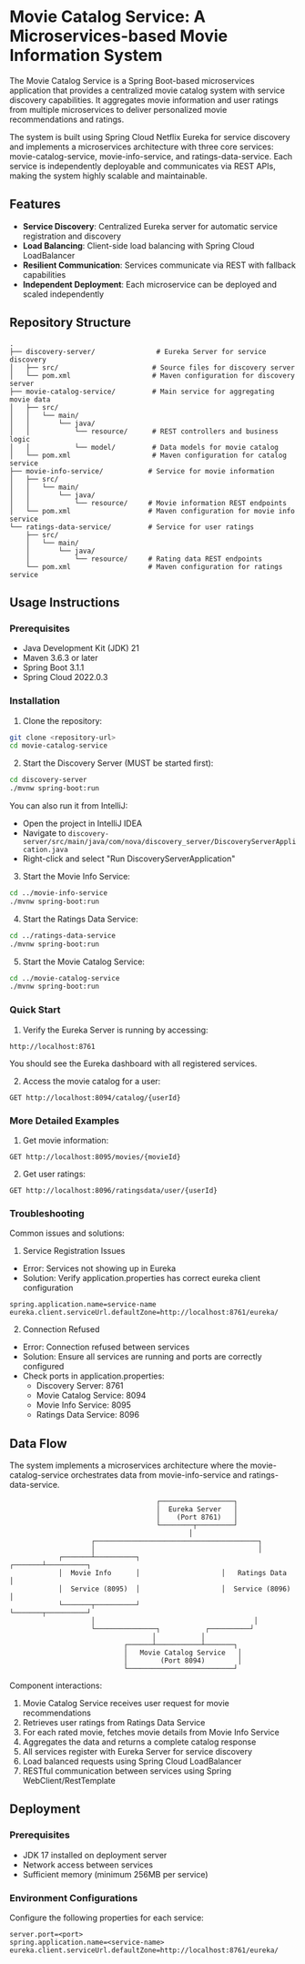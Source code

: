 # Movie Catalog Service: A Microservices-based Movie Information System

The Movie Catalog Service is a Spring Boot-based microservices application that provides a centralized movie catalog system with service discovery capabilities. It aggregates movie information and user ratings from multiple microservices to deliver personalized movie recommendations and ratings.

The system is built using Spring Cloud Netflix Eureka for service discovery and implements a microservices architecture with three core services: movie-catalog-service, movie-info-service, and ratings-data-service. Each service is independently deployable and communicates via REST APIs, making the system highly scalable and maintainable.

## Features

- **Service Discovery**: Centralized Eureka server for automatic service registration and discovery
- **Load Balancing**: Client-side load balancing with Spring Cloud LoadBalancer
- **Resilient Communication**: Services communicate via REST with fallback capabilities
- **Independent Deployment**: Each microservice can be deployed and scaled independently

## Repository Structure
```
.
├── discovery-server/               # Eureka Server for service discovery
│   ├── src/                       # Source files for discovery server
│   └── pom.xml                    # Maven configuration for discovery server
├── movie-catalog-service/         # Main service for aggregating movie data
│   ├── src/
│   │   └── main/
│   │       └── java/
│   │           └── resource/      # REST controllers and business logic
│   │           └── model/         # Data models for movie catalog
│   └── pom.xml                    # Maven configuration for catalog service
├── movie-info-service/           # Service for movie information
│   ├── src/
│   │   └── main/
│   │       └── java/
│   │           └── resource/     # Movie information REST endpoints
│   └── pom.xml                   # Maven configuration for movie info service
└── ratings-data-service/         # Service for user ratings
    ├── src/
    │   └── main/
    │       └── java/
    │           └── resource/     # Rating data REST endpoints
    └── pom.xml                   # Maven configuration for ratings service
```

## Usage Instructions
### Prerequisites
- Java Development Kit (JDK) 21
- Maven 3.6.3 or later
- Spring Boot 3.1.1
- Spring Cloud 2022.0.3

### Installation

1. Clone the repository:
```bash
git clone <repository-url>
cd movie-catalog-service
```

2. Start the Discovery Server (MUST be started first):
```bash
cd discovery-server
./mvnw spring-boot:run
```

   You can also run it from IntelliJ:
   - Open the project in IntelliJ IDEA
   - Navigate to `discovery-server/src/main/java/com/nova/discovery_server/DiscoveryServerApplication.java`
   - Right-click and select "Run DiscoveryServerApplication"

3. Start the Movie Info Service:
```bash
cd ../movie-info-service
./mvnw spring-boot:run
```

4. Start the Ratings Data Service:
```bash
cd ../ratings-data-service
./mvnw spring-boot:run
```

5. Start the Movie Catalog Service:
```bash
cd ../movie-catalog-service
./mvnw spring-boot:run
```

### Quick Start
1. Verify the Eureka Server is running by accessing:
```
http://localhost:8761
```
   You should see the Eureka dashboard with all registered services.

2. Access the movie catalog for a user:
```
GET http://localhost:8094/catalog/{userId}
```

### More Detailed Examples
1. Get movie information:
```
GET http://localhost:8095/movies/{movieId}
```

2. Get user ratings:
```
GET http://localhost:8096/ratingsdata/user/{userId}
```

### Troubleshooting
Common issues and solutions:

1. Service Registration Issues
- Error: Services not showing up in Eureka
- Solution: Verify application.properties has correct eureka client configuration
```properties
spring.application.name=service-name
eureka.client.serviceUrl.defaultZone=http://localhost:8761/eureka/
```

2. Connection Refused
- Error: Connection refused between services
- Solution: Ensure all services are running and ports are correctly configured
- Check ports in application.properties:
  - Discovery Server: 8761
  - Movie Catalog Service: 8094
  - Movie Info Service: 8095
  - Ratings Data Service: 8096

## Data Flow
The system implements a microservices architecture where the movie-catalog-service orchestrates data from movie-info-service and ratings-data-service.

```ascii
                                    ┌──────────────────┐
                                    │  Eureka Server   │
                                    │    (Port 8761)   │
                                    └────────┬─────────┘
                                            │
                    ┌────────────────────────────────────────┐
                    │                                        │
            ┌───────┴──────────┐                    ┌───────┴──────────┐
            │  Movie Info      │                    │   Ratings Data   │
            │  Service (8095)  │                    │  Service (8096)  │
            └───────┬──────────┘                    └───────┬──────────┘
                    │                                       │
                    └───────────────┐           ┌──────────┘
                                   │           │
                            ┌──────┴───────────┴───────┐
                            │   Movie Catalog Service   │
                            │        (Port 8094)        │
                            └──────────────────────────┘
```

Component interactions:
1. Movie Catalog Service receives user request for movie recommendations
2. Retrieves user ratings from Ratings Data Service
3. For each rated movie, fetches movie details from Movie Info Service
4. Aggregates the data and returns a complete catalog response
5. All services register with Eureka Server for service discovery
6. Load balanced requests using Spring Cloud LoadBalancer
7. RESTful communication between services using Spring WebClient/RestTemplate

## Deployment
### Prerequisites
- JDK 17 installed on deployment server
- Network access between services
- Sufficient memory (minimum 256MB per service)

### Environment Configurations
Configure the following properties for each service:
```properties
server.port=<port>
spring.application.name=<service-name>
eureka.client.serviceUrl.defaultZone=http://localhost:8761/eureka/
```